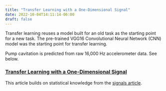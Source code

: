 ```yaml
---
title: "Transfer Learning with a One-Dimensional Signal"
date: 2022-10-04T14:11:14-06:00
draft: false
---
```


Transfer learning reuses a model built for an old task as the starting point for a new task.  The pre-trained VGG16 Convolutional Neural Network (CNN) model was the starting point for transfer learning.

Pump cavitation is predicted from raw 16,000 Hz accelerometer data.  See below.

### [Transfer Learning with a One-Dimensional Signal](https://towardsdatascience.com/transfer-learning-with-a-one-dimensional-signal-76a0d543e9aa)

This article builds on statistical knowledge from the [signals article](https://medium.com/@mackiej/fourier-and-bispectral-analysis-of-signals-c7a71021b1c8).